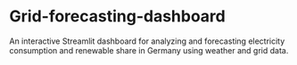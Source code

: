 # Grid-forecasting-dashboard
An interactive Streamlit dashboard for analyzing and forecasting electricity consumption and renewable share in Germany using weather and grid data.
